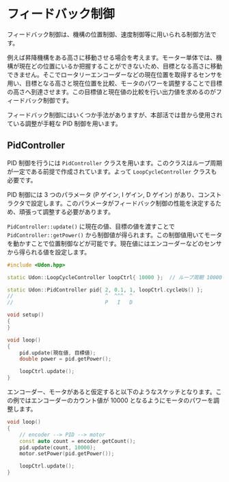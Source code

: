 # フィードバック制御

フィードバック制御は、機構の位置制御、速度制御等に用いられる制御方法です。

例えば昇降機構をある高さに移動させる場合を考えます。モーター単体では、機構が現在どの位置にいるか把握することができないため、目標となる高さに移動できません。そこでロータリーエンコーダーなどの現在位置を取得するセンサを用い、目標となる高さと現在位置を比較、モータのパワーを調整することで目標の高さへ到達させます。この目標値と現在値の比較を行い出力値を求めるのがフィードバック制御です。

フィードバック制御にはいくつか手法がありますが、本部活では昔から使用されている調整が手軽な PID 制御を用います。

## PidController

PID 制御を行うには `PidController` クラスを用います。このクラスはループ周期が一定である前提で作成されています。よって `LoopCycleController` クラスも必要です。

PID 制御には 3 つのパラメータ (P ゲイン, I ゲイン, D ゲイン) があり、コンストラクタで設定します。このパラメータがフィードバック制御の性能を決定するため、頑張って調整する必要があります。

`PidController::update()` に現在の値、目標の値を渡すことで `PidController::getPower()` から制御値が得られます。この制御値用いてモータを動かすことで位置制御などが可能です。現在値にはエンコーダーなどのセンサから得られる値を設定します。

```cpp
#include <Udon.hpp>

static Udon::LoopCycleController loopCtrl{ 10000 };  // ループ周期 10000マイクロ秒

static Udon::PidController pid{ 2, 0.1, 1, loopCtrl.cycleUs() };
//                              ^  ^^^  ^
//                              P   I   D

void setup()
{
}

void loop()
{
    pid.update(現在値, 目標値);
    double power = pid.getPower();

    loopCtrl.update();
}
```

エンコーダー、モータがあると仮定すると以下のようなスケッチとなります。この例ではエンコーダーのカウント値が 10000 となるようにモータのパワーを調整します。

```cpp
void loop()
{
    // encoder --> PID --> motor
    const auto count = encoder.getCount();
    pid.update(count, 10000);
    motor.setPower(pid.getPower());

    loopCtrl.update();
}
```
